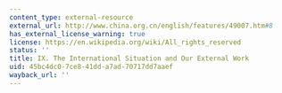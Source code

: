 ```yaml
---
content_type: external-resource
external_url: http://www.china.org.cn/english/features/49007.htm#8
has_external_license_warning: true
license: https://en.wikipedia.org/wiki/All_rights_reserved
status: ''
title: IX. The International Situation and Our External Work
uid: 45bc4dc0-7ce8-41dd-a7ad-70717dd7aaef
wayback_url: ''
---
```

